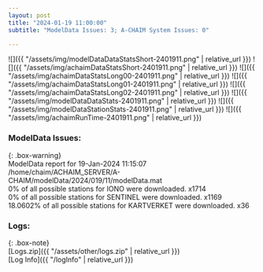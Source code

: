 ```yaml
---
layout: post
title: "2024-01-19 11:00:00"
subtitle: "ModelData Issues: 3; A-CHAIM System Issues: 0"

---
```


![]({{ "/assets/img/modelDataDataStatsShort-2401911.png" | relative_url }})
![]({{ "/assets/img/achaimDataStatsShort-2401911.png" | relative_url }})
![]({{ "/assets/img/achaimDataStatsLong00-2401911.png" | relative_url }})
![]({{ "/assets/img/achaimDataStatsLong01-2401911.png" | relative_url }})
![]({{ "/assets/img/achaimDataStatsLong02-2401911.png" | relative_url }})
![]({{ "/assets/img/modelDataDataStats-2401911.png" | relative_url }})
![]({{ "/assets/img/modelDataStationStats-2401911.png" | relative_url }})
![]({{ "/assets/img/achaimRunTime-2401911.png" | relative_url }})


### ModelData Issues:  
  
{: .box-warning}  
 ModelData report for 19-Jan-2024 11:15:07   
 /home/chaim/ACHAIM_SERVER/A-CHAIM/modelData/2024/019/11/modelData.mat   
 0% of all possible stations for IONO were downloaded. x1714   
 0% of all possible stations for SENTINEL were downloaded. x1169   
 18.0602% of all possible stations for KARTVERKET were downloaded. x36   
  


### Logs:  
  
{: .box-note}  
[Logs.zip]({{ "/assets/other/logs.zip" | relative_url }})  
[Log Info]({{ "/logInfo" | relative_url }})  
